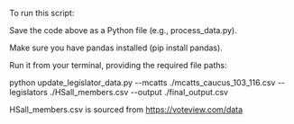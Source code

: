 To run this script:

Save the code above as a Python file (e.g., process_data.py).

Make sure you have pandas installed (pip install pandas).

Run it from your terminal, providing the required file paths:

python update_legislator_data.py --mcatts ./mcatts_caucus_103_116.csv --legislators ./HSall_members.csv --output ./final_output.csv

HSall_members.csv is sourced from https://voteview.com/data